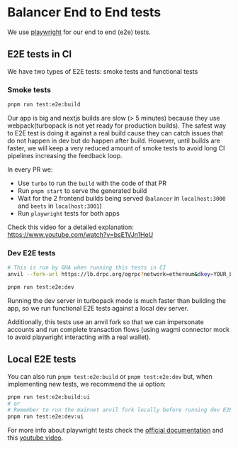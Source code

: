 # Balancer End to End tests

We use [playwright](https://playwright.dev/) for our end to end (e2e) tests.

## E2E tests in CI

We have two types of E2E tests: smoke tests and functional tests

### Smoke tests

```bash
pnpm run test:e2e:build
```

Our app is big and nextjs builds are slow (> 5 minutes) because they use webpack(turbopack is not
yet ready for production builds). The safest way to E2E test is doing it against a real build cause
they can catch issues that do not happen in dev but do happen after build. However, until builds are
faster, we will keep a very reduced amount of smoke tests to avoid long CI pipelines increasing the
feedback loop.

In every PR we:

- Use `turbo` to run the `build` with the code of that PR
- Run `pnpm start` to serve the generated build
- Wait for the 2 frontend builds being served (`balancer` in `localhost:3000` and `beets` in
  `localhost:3001`)
- Run `playwright` tests for both apps

Check this video for a detailed explanation: https://www.youtube.com/watch?v=bsE1VJn1HeU

### Dev E2E tests

```bash
# This is run by GHA when running this tests in CI
anvil --fork-url https://lb.drpc.org/ogrpc?network=ethereum&dkey=YOUR_LOCAL_NEXT_PRIVATE_DRPC_KEY --port 8545
```

```bash
pnpm run test:e2e:dev
```

Running the dev server in turbopack mode is much faster than building the app, so we run functional
E2E tests against a local dev server.

Additionally, this tests use an anvil fork so that we can impersonate accounts and run complete
transaction flows (using wagmi connector mock to avoid playwright interacting with a real wallet).

## Local E2E tests

You can also run `pnpm test:e2e:build` or `pnpm test:e2e:dev` but, when implementing new tests, we
recommend the ui option:

```bash
pnpm run test:e2e:build:ui
# or
# Remember to run the mainnet anvil fork locally before running dev E2E tests.
pnpm run test:e2e:dev:ui
```

For more info about playwright tests check the [official documentation](https://playwright.dev/) and
this [youtube video](https://www.youtube.com/watch?v=lcHaBZKuPdk).
